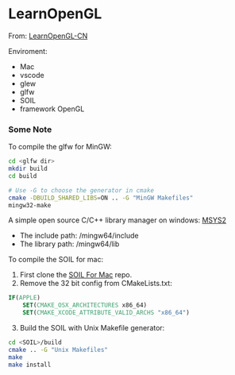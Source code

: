 # LearnOpenGL

From: [LearnOpenGL-CN](https://learnopengl-cn.readthedocs.io/zh/latest/)

Enviroment: 
- Mac
- vscode
- glew
- glfw
- SOIL
- framework OpenGL

### Some Note
To compile the glfw for MinGW:
```bash
cd <glfw dir>
mkdir build
cd build

# Use -G to choose the generator in cmake 
cmake -DBUILD_SHARED_LIBS=ON .. -G "MinGW Makefiles"
mingw32-make
```

A simple open source C/C++ library manager on windows: [MSYS2](https://packages.msys2.org)
- The include path: <path of MSYS2>/mingw64/include
- The library path: <path of MSYS2>/mingw64/lib

To compile the SOIL for mac:

1. First clone the [SOIL For Mac](https://github.com/DeVaukz/SOIL) repo.
2. Remove the 32 bit config from CMakeLists.txt:
```cmake
IF(APPLE)
    SET(CMAKE_OSX_ARCHITECTURES x86_64)
    SET(CMAKE_XCODE_ATTRIBUTE_VALID_ARCHS "x86_64")
```
3. Build the SOIL with Unix Makefile generator:
```bash
cd <SOIL>/build
cmake .. -G "Unix Makefiles"
make
make install
```